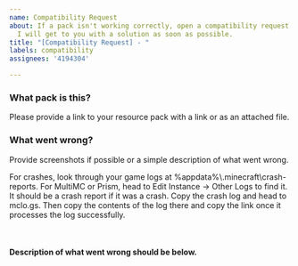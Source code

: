 ```yaml
---
name: Compatibility Request
about: If a pack isn't working correctly, open a compatibility request ticket and
  I will get to you with a solution as soon as possible.
title: "[Compatibility Request] - "
labels: compatibility
assignees: '4194304'

---
```


<h3>What pack is this?</h3>
<p>Please provide a link to your resource pack with a link or as an attached file.</p>
<h3>What went wrong?</h3>
<p>Provide screenshots if possible or a simple description of what went wrong.</p>
<p>For crashes, look through your game logs at %appdata%\.minecraft\crash-reports. For MultiMC or Prism, head to Edit Instance -> Other Logs to find it. It should be a crash report if it was a crash. Copy the crash log and head to mclo.gs. Then copy the contents of the log there and copy the link once it processes the log successfully.</p>
<br>
<h4>Description of what went wrong should be below.</h4>
